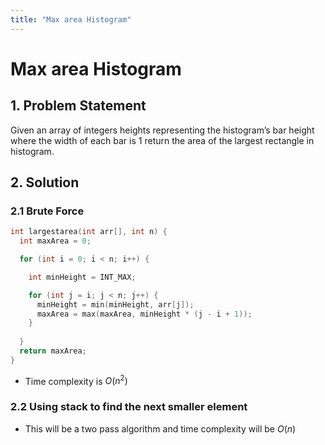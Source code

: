 ```yaml
---
title: "Max area Histogram"
---
```


# Max area Histogram

## 1. Problem Statement

Given an array of integers heights representing the histogram’s bar height where the width of each bar is 1 return the area of the largest rectangle in histogram.

## 2. Solution

### 2.1 Brute Force 

```cpp
int largestarea(int arr[], int n) {
  int maxArea = 0;

  for (int i = 0; i < n; i++) {

    int minHeight = INT_MAX;

    for (int j = i; j < n; j++) {
      minHeight = min(minHeight, arr[j]);
      maxArea = max(maxArea, minHeight * (j - i + 1));
    }
    
  }
  return maxArea;
}
```

- Time complexity is $O(n^2)$

### 2.2 Using stack to find the next smaller element

- This will be a two pass algorithm and time complexity will be $O(n)$



```cpp

```